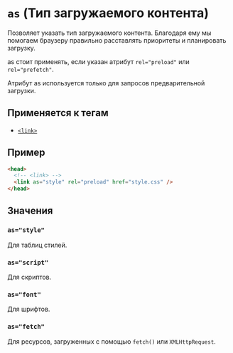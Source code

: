# `as` (Тип загружаемого контента)

Позволяет указать тип загружаемого контента. Благодаря ему мы помогаем браузеру правильно расставлять приоритеты и планировать загрузку.

as стоит применять, если указан атрибут `rel="preload"` или `rel="prefetch"`.

Атрибут as используется только для запросов предварительной загрузки.

## Применяется к тегам

- [`<link>`](<../TAGS HEAD/link (ВНЕШНИЙ ФАЙЛ).md>)

## Пример

```html
<head>
  <!-- <link> -->
  <link as="style" rel="preload" href="style.css" />
</head>
```

## Значения

### `as="style"`

Для таблиц стилей.

### `as="script"`

Для скриптов.

### `as="font"`

Для шрифтов.

### `as="fetch"`

Для ресурсов, загруженных с помощью `fetch()` или `XMLHttpRequest`.
